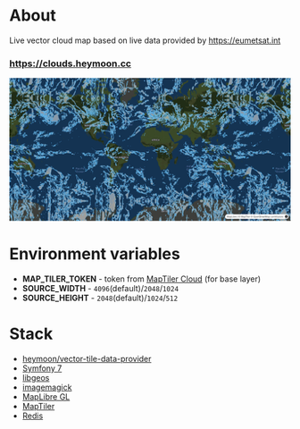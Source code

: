 # About
Live vector cloud map based on live data provided by <https://eumetsat.int>

### <https://clouds.heymoon.cc>
![Preview](screenshot.png)

# Environment variables
* **MAP_TILER_TOKEN** - token from [MapTiler Cloud](https://cloud.maptiler.com/account/keys/) (for base layer)
* **SOURCE_WIDTH** - `4096`(default)/`2048`/`1024`
* **SOURCE_HEIGHT** - `2048`(default)/`1024`/`512`

# Stack
* [heymoon/vector-tile-data-provider](https://packagist.org/packages/heymoon/vector-tile-data-provider)
* [Symfony 7](https://symfony.com/7)
* [libgeos](https://libgeos.org)
* [imagemagick](https://imagemagick.org)
* [MapLibre GL](https://maplibre.org)
* [MapTiler](https://www.maptiler.com)
* [Redis](https://redis.io)
